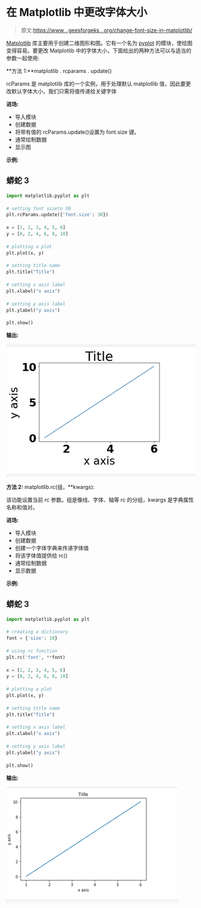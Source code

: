 # 在 Matplotlib 中更改字体大小

> 原文:[https://www . geesforgeks . org/change-font-size-in-matplotlib/](https://www.geeksforgeeks.org/change-font-size-in-matplotlib/)

[Matplotlib](https://www.geeksforgeeks.org/python-introduction-matplotlib/) 库主要用于创建二维图形和图。它有一个名为 [pyplot](https://www.geeksforgeeks.org/pyplot-in-matplotlib/) 的模块，使绘图变得容易。要更改 Matplotlib 中的字体大小，下面给出的两种方法可以与适当的参数一起使用:

**方法 1:**matplotlib . rcparams . update()

rcParams 是 matplotlib 库的一个实例，用于处理默认 matplotlib 值，因此要更改默认字体大小，我们只需将值传递给关键字体

**进场:**

*   导入模块
*   创建数据
*   将带有值的 rcParams.update()设置为 font.size 键。
*   通常绘制数据
*   显示图

**示例:**

## 蟒蛇 3

```py
import matplotlib.pyplot as plt

# setting font sizeto 30
plt.rcParams.update({'font.size': 30})

x = [1, 2, 3, 4, 5, 6]
y = [0, 2, 4, 6, 8, 10]

# plotting a plot
plt.plot(x, y)

# setting title name
plt.title("Title")

# setting x axis label
plt.xlabel("x axis")

# setting y axis label
plt.ylabel("y axis")

plt.show()
```

**输出:**

![](img/f54fc900b723b74c81eb6848f5a19da3.png)

**方法 2:** matplotlib.rc(组，**kwargs):

该功能设置当前 rc 参数。组是像线、字体、轴等 rc 的分组，kwargs 是字典属性名称和值对。

**进场:**

*   导入模块
*   创建数据
*   创建一个字体字典来传递字体值
*   将该字体值提供给 rc()
*   通常绘制数据
*   显示数据

**示例:**

## 蟒蛇 3

```py
import matplotlib.pyplot as plt

# creating a dictionary
font = {'size': 10}

# using rc function
plt.rc('font', **font)

x = [1, 2, 3, 4, 5, 6]
y = [0, 2, 4, 6, 8, 10]

# plotting a plot
plt.plot(x, y)

# setting title name
plt.title("Title")

# setting x axis label
plt.xlabel("x axis")

# setting y axis label
plt.ylabel("y axis")

plt.show()
```

**输出:**

![](img/02d3dc92b3586d54aa52f93e16806a1b.png)